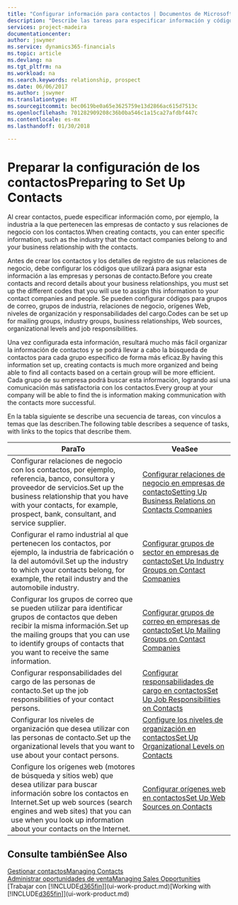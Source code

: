 ```yaml
---
title: "Configurar información para contactos | Documentos de Microsoft"
description: "Describe las tareas para especificar información y códigos, por ejemplo, sobre grupos de industria y relaciones de negocio, antes de configurar los contactos."
services: project-madeira
documentationcenter: 
author: jswymer
ms.service: dynamics365-financials
ms.topic: article
ms.devlang: na
ms.tgt_pltfrm: na
ms.workload: na
ms.search.keywords: relationship, prospect
ms.date: 06/06/2017
ms.author: jswymer
ms.translationtype: HT
ms.sourcegitcommit: bec0619be0a65e3625759e13d2866ac615d7513c
ms.openlocfilehash: 701282909208c36b0ba546c1a15ca27afdbf447c
ms.contentlocale: es-mx
ms.lasthandoff: 01/30/2018

---
```

# <a name="preparing-to-set-up-contacts"></a><span data-ttu-id="b1ef3-103">Preparar la configuración de los contactos</span><span class="sxs-lookup"><span data-stu-id="b1ef3-103">Preparing to Set Up Contacts</span></span>
<span data-ttu-id="b1ef3-104">Al crear contactos, puede especificar información como, por ejemplo, la industria a la que pertenecen las empresas de contacto y sus relaciones de negocio con los contactos.</span><span class="sxs-lookup"><span data-stu-id="b1ef3-104">When creating contacts, you can enter specific information, such as the industry that the contact companies belong to and your business relationship with the contacts.</span></span>

<span data-ttu-id="b1ef3-105">Antes de crear los contactos y los detalles de registro de sus relaciones de negocio, debe configurar los códigos que utilizará para asignar esta información a las empresas y personas de contacto.</span><span class="sxs-lookup"><span data-stu-id="b1ef3-105">Before you create contacts and record details about your business relationships, you must set up the different codes that you will use to assign this information to your contact companies and people.</span></span> <span data-ttu-id="b1ef3-106">Se pueden configurar códigos para grupos de correo, grupos de industria, relaciones de negocio, orígenes Web, niveles de organización y responsabilidades del cargo.</span><span class="sxs-lookup"><span data-stu-id="b1ef3-106">Codes can be set up for mailing groups, industry groups, business relationships, Web sources, organizational levels and job responsibilities.</span></span>

<span data-ttu-id="b1ef3-107">Una vez configurada esta información, resultará mucho más fácil organizar la información de contactos y se podrá llevar a cabo la búsqueda de contactos para cada grupo específico de forma más eficaz.</span><span class="sxs-lookup"><span data-stu-id="b1ef3-107">By having this information set up, creating contacts is much more organized and being able to find all contacts based on a certain group will be more efficient.</span></span> <span data-ttu-id="b1ef3-108">Cada grupo de su empresa podrá buscar esta información, logrando así una comunicación más satisfactoria con los contactos.</span><span class="sxs-lookup"><span data-stu-id="b1ef3-108">Every group at your company will be able to find the is information making communication with the contacts more successful.</span></span>

<span data-ttu-id="b1ef3-109">En la tabla siguiente se describe una secuencia de tareas, con vínculos a temas que las describen.</span><span class="sxs-lookup"><span data-stu-id="b1ef3-109">The following table describes a sequence of tasks, with links to the topics that describe them.</span></span> 

| <span data-ttu-id="b1ef3-110">Para</span><span class="sxs-lookup"><span data-stu-id="b1ef3-110">To</span></span> | <span data-ttu-id="b1ef3-111">Vea</span><span class="sxs-lookup"><span data-stu-id="b1ef3-111">See</span></span> |
| --- | --- |
| <span data-ttu-id="b1ef3-112">Configurar relaciones de negocio con los contactos, por ejemplo, referencia, banco, consultora y proveedor de servicios.</span><span class="sxs-lookup"><span data-stu-id="b1ef3-112">Set up the business relationship that you have with your contacts, for example, prospect, bank, consultant, and service supplier.</span></span> |[<span data-ttu-id="b1ef3-113">Configurar relaciones de negocio en empresas de contacto</span><span class="sxs-lookup"><span data-stu-id="b1ef3-113">Setting Up Business Relations on Contacts Companies</span></span>](marketing-business-relations.md) |
| <span data-ttu-id="b1ef3-114">Configurar el ramo industrial al que pertenecen los contactos, por ejemplo, la industria de fabricación o la del automóvil.</span><span class="sxs-lookup"><span data-stu-id="b1ef3-114">Set up the industry to which your contacts belong, for example, the retail industry and the automobile industry.</span></span> |[<span data-ttu-id="b1ef3-115">Configurar grupos de sector en empresas de contacto</span><span class="sxs-lookup"><span data-stu-id="b1ef3-115">Set Up Industry Groups on Contact Companies</span></span>](marketing-industry-groups.md) |
| <span data-ttu-id="b1ef3-116">Configurar los grupos de correo que se pueden utilizar para identificar grupos de contactos que deben recibir la misma información.</span><span class="sxs-lookup"><span data-stu-id="b1ef3-116">Set up the mailing groups that you can use to identify groups of contacts that you want to receive the same information.</span></span> |[<span data-ttu-id="b1ef3-117">Configurar grupos de correo en empresas de contacto</span><span class="sxs-lookup"><span data-stu-id="b1ef3-117">Set Up Mailing Groups on Contact Companies</span></span>](marketing-mailing-groups.md) |
| <span data-ttu-id="b1ef3-118">Configurar responsabilidades del cargo de las personas de contacto.</span><span class="sxs-lookup"><span data-stu-id="b1ef3-118">Set up the job responsibilities of your contact persons.</span></span> |[<span data-ttu-id="b1ef3-119">Configurar responsabilidades de cargo en contactos</span><span class="sxs-lookup"><span data-stu-id="b1ef3-119">Set Up Job Responsibilities on Contacts</span></span>](marketing-job-responsibilities.md) |
| <span data-ttu-id="b1ef3-120">Configurar los niveles de organización que desea utilizar con las personas de contacto.</span><span class="sxs-lookup"><span data-stu-id="b1ef3-120">Set up the organizational levels that you want to use about your contact persons.</span></span> |[<span data-ttu-id="b1ef3-121">Configure los niveles de organización en contactos</span><span class="sxs-lookup"><span data-stu-id="b1ef3-121">Set Up Organizational Levels on Contacts</span></span>](marketing-organizational-levels.md) |
| <span data-ttu-id="b1ef3-122">Configure los orígenes web (motores de búsqueda y sitios web) que desea utilizar para buscar información sobre los contactos en Internet.</span><span class="sxs-lookup"><span data-stu-id="b1ef3-122">Set up web sources (search engines and web sites) that you can use when you look up information about your contacts on the Internet.</span></span> |[<span data-ttu-id="b1ef3-123">Configurar orígenes web en contactos</span><span class="sxs-lookup"><span data-stu-id="b1ef3-123">Set Up Web Sources on Contacts</span></span>](marketing-web-sources.md) |

## <a name="see-also"></a><span data-ttu-id="b1ef3-124">Consulte también</span><span class="sxs-lookup"><span data-stu-id="b1ef3-124">See Also</span></span>
[<span data-ttu-id="b1ef3-125">Gestionar contactos</span><span class="sxs-lookup"><span data-stu-id="b1ef3-125">Managing Contacts</span></span>](marketing-contacts.md)  
[<span data-ttu-id="b1ef3-126">Administrar oportunidades de venta</span><span class="sxs-lookup"><span data-stu-id="b1ef3-126">Managing Sales Opportunities</span></span>](marketing-manage-sales-opportunities.md)  
<span data-ttu-id="b1ef3-127">[Trabajar con [!INCLUDE[d365fin](includes/d365fin_md.md)]](ui-work-product.md)</span><span class="sxs-lookup"><span data-stu-id="b1ef3-127">[Working with [!INCLUDE[d365fin](includes/d365fin_md.md)]](ui-work-product.md)</span></span>


